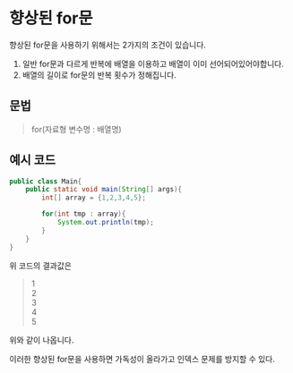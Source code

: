 # **향상된 for문**
향상된 for문을 사용하기 위해서는 2가지의 조건이 있습니다.
1. 일반 for문과 다르게 반복에 배열을 이용하고 배열이 이미 선어되어있어야합니다.
2. 배열의 길이로 for문의 반복 횟수가 정해집니다.

## **문법**
> for(자료형 변수명 : 배열명)

## **예시 코드**
```java
public class Main{
    public static void main(String[] args){
        int[] array = {1,2,3,4,5};

        for(int tmp : array){
            System.out.println(tmp);
        }
    }
}
```
위 코드의 결과값은
>1<br>
>2<br>
>3<br>
>4<br>
>5  

위와 같이 나옵니다.

이러한 향상된 for문을 사용하면 가독성이 올라가고 인덱스 문제를 방지할 수 있다.